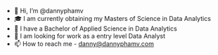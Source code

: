 - 👋 Hi, I’m @dannyphamv
- 🎓 I am currently obtaining my Masters of Science in Data Analytics
- 🌱 I have a Bachelor of Applied Science in Data Analytics
- 💼 I am looking for work as a entry level Data Analyst
- 📫 How to reach me - danny@dannyphamv.com

<!---
dannyphamv/dannyphamv is a ✨ special ✨ repository because its `README.md` (this file) appears on your GitHub profile.
You can click the Preview link to take a look at your changes.
--->
